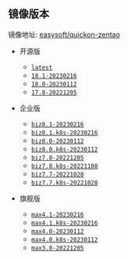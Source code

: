 ## 镜像版本

镜像地址: [easysoft/quickon-zentao](https://hub.docker.com/r/easysoft/quickon-zentao)

- 开源版
  - [`latest`](https://www.zentao.net/download/zentaopms18.1-82069.html)
  - [`18.1-20230216`](https://www.zentao.net/download/zentaopms18.1-82069.html)
  - [`18.0-20230112`](https://www.zentao.net/download/zentaopms18.0-81998.html)
  - [`17.8-20221205`](https://www.zentao.net/dynamic/zentaopms17.8-81798.html)

- 企业版
  - [`biz8.1-20230216`](https://www.zentao.net/download/biz8.1-82070.html)
  - [`biz8.1.k8s-20230216`](https://www.zentao.net/download/biz8.1-82070.html)
  - [`biz8.0-20230112`](https://www.zentao.net/download/zentaopms.biz8.0-81999.html)
  - [`biz8.0.k8s-20230112`](https://www.zentao.net/download/zentaopms.biz8.0-81999.html)
  - [`biz7.8-20221205`](https://www.zentao.net/download/zentaopms.biz7.8-81800.html)
  - [`biz7.8.k8s-20221108`](https://www.zentao.net/download/zentaopms.biz7.8-81800.html)
  - [`biz7.7-20221028`](https://www.zentao.net/download/zentaopms.biz7.7-81745.html)
  - [`biz7.7.k8s-20221028`](https://www.zentao.net/download/zentaopms.biz7.7-81745.html)

- 旗舰版
  - [`max4.1-20230216`](https://www.zentao.net/download/max4.1-82071.html)
  - [`max4.1.k8s-20230216`](https://www.zentao.net/download/max4.1-82071.html)
  - [`max4.0-20230112`](https://www.zentao.net/download/max4.0-82000.html)
  - [`max4.0.k8s-20230112`](https://www.zentao.net/download/max4.0-82000.html)
  - [`max3.8-20221205`](https://www.zentao.net/dynamic/max3.8-81801.html)
